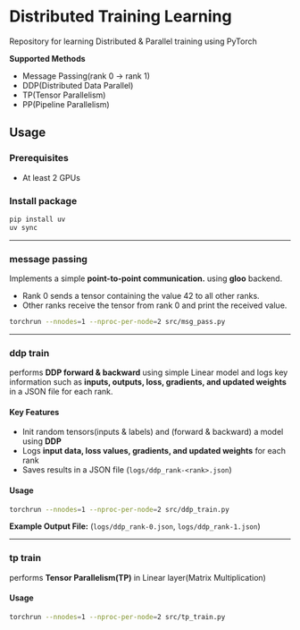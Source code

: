 # Distributed Training Learning


Repository for learning Distributed & Parallel training using PyTorch

**Supported Methods**
- Message Passing(rank 0 -> rank 1)
- DDP(Distributed Data Parallel)
- TP(Tensor Parallelism)
- PP(Pipeline Parallelism)


## Usage
### Prerequisites
- At least 2 GPUs


### Install package
```bash
pip install uv
uv sync
```
---

### message passing
Implements a simple **point-to-point communication.** using **gloo** backend.

- Rank 0 sends a tensor containing the value 42 to all other ranks.
- Other ranks receive the tensor from rank 0 and print the received value.


```bash
torchrun --nnodes=1 --nproc-per-node=2 src/msg_pass.py
```
---
### ddp train

performs **DDP forward & backward** using simple Linear model and logs key information such as **inputs, outputs, loss, gradients, and updated weights** in a JSON file for each rank.

#### **Key Features**
- Init random tensors(inputs & labels) and (forward & backward) a model using **DDP**
- Logs **input data, loss values, gradients, and updated weights** for each rank
- Saves results in a JSON file (`logs/ddp_rank-<rank>.json`)

#### **Usage**
```bash
torchrun --nnodes=1 --nproc-per-node=2 src/ddp_train.py
```
**Example Output File:** (`logs/ddp_rank-0.json`, `logs/ddp_rank-1.json`)

---
### tp train

performs **Tensor Parallelism(TP)** in Linear layer(Matrix Multiplication)

#### **Usage**
```bash
torchrun --nnodes=1 --nproc-per-node=2 src/tp_train.py
```
